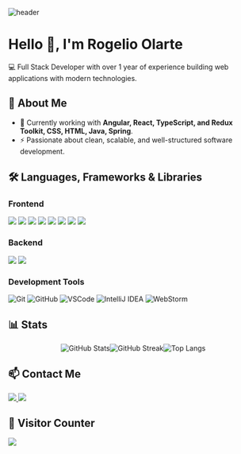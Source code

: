 ![header](https://capsule-render.vercel.app/api?type=waving&color=timeGradient&height=200&section=header&text=Rogelio%20Olarte&fontSize=50)

# Hello 👋, I'm Rogelio Olarte

💻 Full Stack Developer with over 1 year of experience building web applications with modern technologies.

## 🚀 About Me

- 🔭 Currently working with **Angular, React, TypeScript, and Redux Toolkit, CSS, HTML, Java, Spring**.
- ⚡ Passionate about clean, scalable, and well-structured software development.

<h2>🛠️ Languages, Frameworks & Libraries</h2>
<div>
  <h3>Frontend</h3>
  <img src="https://img.shields.io/badge/Angular-DD0031?style=for-the-badge&logo=angular&logoColor=white" />
  <img src="https://img.shields.io/badge/React-20232A?style=for-the-badge&logo=react&logoColor=61DAFB" />
  <img src="https://img.shields.io/badge/JavaScript-F7DF1E?style=for-the-badge&logo=javascript&logoColor=black" />
  <img src="https://img.shields.io/badge/TypeScript-007ACC?style=for-the-badge&logo=typescript&logoColor=white" />
  <img src="https://img.shields.io/badge/Redux-764ABC?style=for-the-badge&logo=redux&logoColor=white" />
  <img src="https://img.shields.io/badge/TailwindCSS-38B2AC?style=for-the-badge&logo=tailwind-css&logoColor=white" />
  <img src="https://img.shields.io/badge/CSS3-1572B6?style=for-the-badge&logo=css3&logoColor=white" />
  <img src="https://img.shields.io/badge/HTML5-E34F26?style=for-the-badge&logo=html5&logoColor=white" />
</div>

<div>
  <h3>Backend</h3>
  <img src="https://img.shields.io/badge/Java-ED8B00?style=for-the-badge&logo=openjdk&logoColor=white" />
  <img src="https://img.shields.io/badge/Spring-6DB33F?style=for-the-badge&logo=spring&logoColor=white" />
</div>

 <!--
### **Databases**
![PostgreSQL](https://img.shields.io/badge/PostgreSQL-316192?style=for-the-badge&logo=postgresql&logoColor=white)
![MySQL](https://img.shields.io/badge/MySQL-00000F?style=for-the-badge&logo=mysql&logoColor=white)
-->

### **Development Tools**
![Git](https://img.shields.io/badge/Git-F05032?style=for-the-badge&logo=git&logoColor=white)
![GitHub](https://img.shields.io/badge/GitHub-181717?style=for-the-badge&logo=github&logoColor=white)
![VSCode](https://img.shields.io/badge/VS%20Code-007ACC?style=for-the-badge&logo=visual-studio-code&logoColor=white)
![IntelliJ IDEA](https://img.shields.io/badge/IntelliJ_IDEA-000000?style=for-the-badge&logo=intellij-idea&logoColor=white)
![WebStorm](https://img.shields.io/badge/WebStorm-000000?style=for-the-badge&logo=webstorm&logoColor=white)

## 📊 Stats

<div align="center" style="display: flex; flex-wrap: wrap; justify-content: center;">
    <img src="https://github-readme-stats.vercel.app/api?username=RogelioOlarte&show_icons=true&theme=dark&bg_color=0d1117&text_color=ffffff" alt="GitHub Stats" style="max-width: 100%;" />
    <img src="https://github-readme-streak-stats.herokuapp.com/?user=RogelioOlarte&theme=dark&background=0d1117" alt="GitHub Streak" style="max-width: 100%;" />
    <img src="https://github-readme-stats.vercel.app/api/top-langs/?username=RogelioOlarte&layout=compact&theme=dark&bg_color=0d1117&text_color=ffffff" alt="Top Langs" style="max-width: 100%;" />
</div>

## 📫 Contact Me

<a href="https://www.linkedin.com/in/rogelio-olarte/">
   <img src="https://custom-icon-badges.demolab.com/badge/LinkedIn-0A66C2?style=for-the-badge&logo=linkedin-white&logoColor=fff" />
</a>
<a href="https://www.upwork.com/freelancers/~019d70db55e9083cc7">
   <img src="https://img.shields.io/badge/Upwork-6FDA44?style=for-the-badge&logo=upwork&logoColor=fff" />
</a>

## 🚀 Visitor Counter

![](https://komarev.com/ghpvc/?username=RogelioOlarte&style=for-the-badge)
